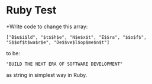 # Ruby Test

*Write code to change this array:
```
["B$u$i$ld", "$t$$h$e", "N$e$x$t", "E$$ra", "$$o$f$", "S$$of$t$wa$r$e", "De$$ve$l$op$me$n$t"] 
```
to be:
```
"BUILD THE NEXT ERA OF SOFTWARE DEVELOPMENT" 
```
as string in simplest way in Ruby.


